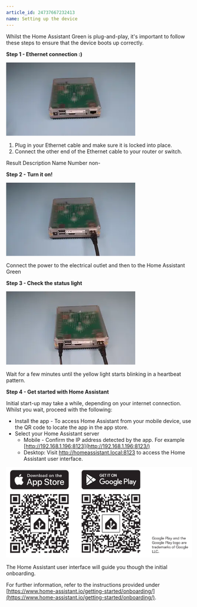 ```yaml
---
article_id: 24737667232413
name: Setting up the device
---
```


Whilst the Home Assistant Green is plug-and-play, it's important to follow these steps to ensure that the device boots up correctly.

**Step 1 - Ethernet connection :)**

![](/static/img/green-connect-ethernet.webp)

1.  Plug in your Ethernet cable and make sure it is locked into place.
2.  Connect the other end of the Ethernet cable to your router or switch.

Result Description Name Number
non-

**Step 2 - Turn it on!**

![](/static/img/green-connect-power.webp)

Connect the power to the electrical outlet and then to the Home Assistant Green

**Step 3 - Check the status light**

![](/static/img/green-heartbeat.webp)

Wait for a few minutes until the yellow light starts blinking in a heartbeat pattern.

**Step 4 - Get started with Home Assistant**

Initial start-up may take a while, depending on your internet connection. Whilst you wait, proceed with the following:

- Install the app - To access Home Assistant from your mobile device, use the QR code to locate the app in the app store.
- Select your Home Assistant server
  - Mobile - Confirm the IP address detected by the app. For example [http://192.168.1.196:8123](http://192.168.1.196:8123/)
  - Desktop: Visit http://homeassistant.local:8123 to access the Home Assistant user interface.

![](/static/img/home-assistant-app-qr-codes.webp)

The Home Assistant user interface will guide you though the initial onboarding.

For further information, refer to the instructions provided under [https://www.home-assistant.io/getting-started/onboarding/](https://www.home-assistant.io/getting-started/onboarding/).
